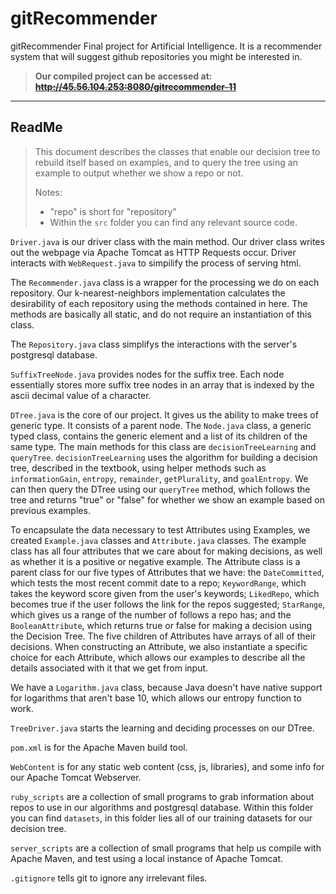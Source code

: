 gitRecommender
==============
gitRecommender Final project for Artificial Intelligence. It is a recommender system that will suggest github repositories you might be interested in.

>**Our compiled project can be accessed at: ~~http://45.56.104.253:8080/gitrecommender-11~~**

-------------

ReadMe
-----------
>This document describes the classes that enable our decision tree to rebuild itself based on examples, and to query the tree using an example to output whether we show a repo or not.
>
> Notes: 
>   * "repo" is short for "repository"
>   * Within the `src` folder you can find any relevant source code.

`Driver.java` is our driver class with the main method. Our driver class writes out the webpage via Apache Tomcat as HTTP Requests occur. Driver interacts with `WebRequest.java` to simpilify the process of serving html.

The `Recommender.java` class is a wrapper for the processing we do on each repository. Our k-nearest-neighbors implementation calculates the desirability of each repository using the methods contained in here. The methods are basically all static, and do not require an instantiation of this class.

The `Repository.java` class simplifys the interactions with the server's postgresql database.

`SuffixTreeNode.java` provides nodes for the suffix tree. Each node essentially stores more suffix tree  nodes in an array that is indexed by the ascii decimal value of a character.

`DTree.java` is the core of our project. It gives us the ability to make trees of generic type. It consists of a parent node. The `Node.java` class, a generic typed class, contains the generic element and a list of its children of the same type.
The main methods for this class are `decisionTreeLearning` and `queryTree`. `decisionTreeLearning` uses the algorithm for building a decision tree, described in the textbook, using helper methods such as `informationGain`, `entropy`, `remainder`, `getPlurality`, and `goalEntropy`. We can then query the DTree using our `queryTree` method, which follows the tree and returns "true" or "false" for whether we show an example based on previous examples.

To encapsulate the data necessary to test Attributes using Examples, we created `Example.java` classes and `Attribute.java` classes. The example class has all four attributes that we care about for making decisions, as well as whether it is a positive or negative example. The Attribute class is a parent class for our five types of Attributes that we have: the `DateCommitted`, which tests the most recent commit date to a repo; `KeywordRange`, which takes the keyword score given from the user's keywords; `LikedRepo`, which becomes true if the user follows the link for the repos suggested; `StarRange`, which gives us a range of the number of follows a repo has; and the `BooleanAttribute`, which returns true or false for making a decision using the Decision Tree.
The five children of Attributes have arrays of all of their decisions. When constructing an Attribute, we also instantiate a specific choice for each Attribute, which allows our examples to describe all the details associated with it that we get from input.

We have a `Logarithm.java` class, because Java doesn't have native support for logarithms that aren't base 10, which allows our entropy function to work.

`TreeDriver.java` starts the learning and deciding processes on our DTree.

`pom.xml` is for the Apache Maven build tool.

`WebContent` is for any static web content (css, js, libraries), and some info for our Apache Tomcat Webserver.

`ruby_scripts` are a collection of small programs to grab information about repos to use in our algorithms and postgresql database. Within this folder you can find `datasets`, in this folder lies all of our training datasets for our decision tree.

`server_scripts` are a collection of small programs that help us compile with Apache Maven, and test using a local instance of Apache Tomcat.

`.gitignore` tells git to ignore any irrelevant files.
